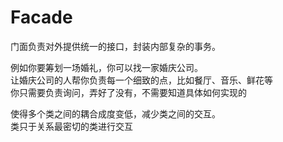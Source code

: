 # Facade
门面负责对外提供统一的接口，封装内部复杂的事务。  
  
例如你要筹划一场婚礼，你可以找一家婚庆公司。  
让婚庆公司的人帮你负责每一个细致的点，比如餐厅、音乐、鲜花等  
你只需要负责询问，弄好了没有，不需要知道具体如何实现的  

使得多个类之间的耦合成度变低，减少类之间的交互。  
类只于关系最密切的类进行交互